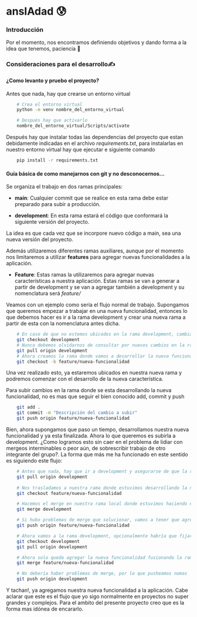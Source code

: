# ansIAdad 😰

### Introducción
Por el momento, nos encontramos definiendo objetivos y dando forma a la idea que tenemos, paciencia 🙏 

### Consideraciones para el desarrollo✍️

#### ¿Como levanto y pruebo el proyecto?

Antes que nada, hay que crearse un entorno virtual

``` bash
    # Crea el entorno virtual
    python -m venv nombre_del_entorno_virtual

    # Después hay que activarlo
    nombre_del_entorno_virtual/Scripts/activate 
```
Después hay que instalar todas las dependencias del proyecto que estan debidamente indicadas en el archivo *requirements.txt*, para instalarlas en nuestro entorno virtual hay que ejecutar e siguiente comando

``` bash
    pip install -r requirements.txt
```



#### Guía básica de como manejarnos con git y no desconocernos...

Se organiza el trabajo en dos ramas principales:

- **main**: Cualquier commit que se realice en esta rama debe estar preparado para subir a producción. 

- **development**: En esta rama estará el código que conformará la siguiente versión del proyecto.

La idea es que cada vez que se incorpore nuevo código a main, sea una nueva versión del proyecto.

Además utilizaremos diferentes ramas auxiliares, aunque por el momento nos limitaremos a utilizar **features** para agregar nuevas funcionalidades a la aplicación.

- **Feature**: Estas ramas la utilizaremos para agregar nuevas características a nuestra aplicación. Estas ramas se van a generar a partir de development y se van a agregar también a development y su nomenclatura será *feature/<nombre-funcionalidad>*

Veamos con un ejemplo como sería el flujo normal de trabajo. Supongamos que queremos empezar a trabajar en una nueva funcionalidad, entonces lo que debemos hacer es ir a la rama development y crear una nueva rama a partir de esta con la nomenclatura antes dicha.

```bash
    # En caso de que no estemos ubicados en la rama development, cambiamos hacia esta rama
    git checkout development 
    # Nunca debemos olvidarnos de consultar por nuevos cambios en la rama development :/
    git pull origin development
    # Ahora creamos la rama donde vamos a desarrollar la nueva funcionalidad estando ubicados en development
    git checkout -b feature/nueva-funcionalidad
```
Una vez realizado esto, ya estaremos ubicados en nuestra nueva rama y podremos comenzar con el desarrollo de la nueva característica.

Para subir cambios en la rama donde se esta desarrollando la nueva funcionalidad, no es mas que seguir el bien conocido add, commit y push 

``` bash
    git add .
    git commit -m "Descripción del cambio a subir"
    git push origin feature/nueva-funcionalidad
```

Bien, ahora supongamos que paso un tiempo, desarrollamos nuestra nueva funcionalidad y ya esta finalizada. Ahora lo que queremos es subirla a development. ¿Como logramos esto sin caer en el problema de lidiar con mergeos interminables o peor aún, de sobrescribir trabajo de otro integrante del grupo?. La forma que más me ha funcionado en este sentido es siguiendo este flujo:

```bash
    # Antes que nada, hay que ir a development y asegurarse de que la rama este actualizada con los últimos cambios
    git pull origin development
    
    # Nos trasladamos a nuestra rama donde estuvimos desarrollando la nueva funcionalidad
    git checkout feature/nueva-funcionalidad

    # Hacemos el merge en nuestra rama local donde estuvimos haciendo el desarrollo. ¿Y esto por qué?, pues si hay problemas muy engorrosos de merge o nos equivocamos de alguna forma, lo solucionamos en nuestra rama local y no afectamos a la rama development que usa todo el equipo de desarrollo
    git merge development

    # Si hubo problemas de merge que solucionar, vamos a tener que agregarlos y commitear, sino pusheamos nomas
    git push origin feature/nueva-funcionalidad

    # Ahora vamos a la rama development, opcionalmente habría que fijarse si es que alguien no subio nuevos cambios a esta rama
    git checkout development
    git pull origin development

    # Ahora solo queda agregar la nueva funcionalidad fusionando la rama donde desarrollamos la nueva funcionalidad con development
    git merge feature/nueva-funcionalidad

    # No debería haber problemas de merge, por lo que pusheamos nomas
    git push origin development
```

Y tachan!, ya agregamos nuestra nueva funcionalidad a la aplicación. Cabe aclarar que este es el flujo que yo sigo normalmente en proyectos no super grandes y complejos. Para el ambito del presente proyecto creo que es la forma mas idónea de encararlo.